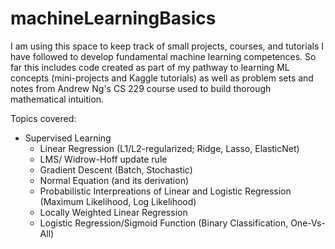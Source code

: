 # machineLearningBasics

I am using this space to keep track of small projects, courses, and tutorials I have followed to develop fundamental machine learning competences. So far this includes code created as part of my pathway to learning ML concepts (mini-projects and Kaggle tutorials) as well as problem sets and notes from Andrew Ng's CS 229 course used to build thorough mathematical intuition. 

Topics covered: 
- Supervised Learning
  - Linear Regression (L1/L2-regularized; Ridge, Lasso, ElasticNet) 
  - LMS/ Widrow-Hoff update rule
  - Gradient Descent (Batch, Stochastic)
  - Normal Equation (and its derivation)
  - Probabilistic Interpreations of Linear and Logistic Regression (Maximum Likelihood, Log Likelihood)
  - Locally Weighted Linear Regression
  - Logistic Regression/Sigmoid Function (Binary Classification, One-Vs-All)
  
    
